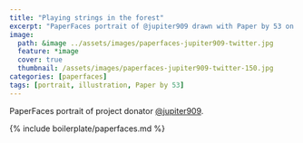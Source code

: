 ```yaml
---
title: "Playing strings in the forest"
excerpt: "PaperFaces portrait of @jupiter909 drawn with Paper by 53 on an iPad."
image: 
  path: &image ../assets/images/paperfaces-jupiter909-twitter.jpg 
  feature: *image
  cover: true
  thumbnail: /assets/images/paperfaces-jupiter909-twitter-150.jpg
categories: [paperfaces]
tags: [portrait, illustration, Paper by 53]
---
```


PaperFaces portrait of project donator [@jupiter909](https://twitter.com/jupiter909).

{% include boilerplate/paperfaces.md %}
